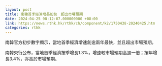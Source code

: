 ```yaml
---
layout: post
title: 南韓首季經濟增長加快　超出市場預期
date: 2024-04-25 08:12:07.000000000 +08:00
link: https://news.rthk.hk/rthk/ch/component/k2/1750438-20240425.htm
categories: rthk
---
```


南韓官方初步數字顯示，當地首季經濟增速創逾兩年最快，並且超出市場預期。

南韓央行公布，當地首季經濟按季增長1.3%，增速較市場預期高逾一倍；按年增長3.4%，亦高於市場預期。

